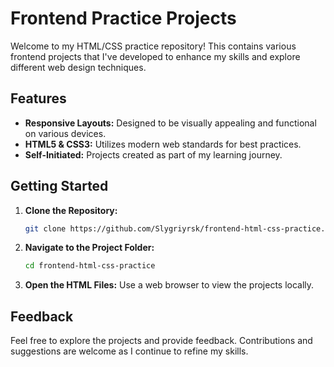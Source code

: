 # Frontend Practice Projects

Welcome to my HTML/CSS practice repository! This contains various frontend projects that I've developed to enhance my skills and explore different web design techniques.

## Features

-   **Responsive Layouts:** Designed to be visually appealing and functional on various devices.
-   **HTML5 & CSS3:** Utilizes modern web standards for best practices.
-   **Self-Initiated:** Projects created as part of my learning journey.

## Getting Started

1.  **Clone the Repository:**

    ```bash
    git clone https://github.com/Slygriyrsk/frontend-html-css-practice.git
    ```

2.  **Navigate to the Project Folder:**

    ```bash
    cd frontend-html-css-practice
    ```

3.  **Open the HTML Files:** Use a web browser to view the projects locally.

## Feedback

Feel free to explore the projects and provide feedback. Contributions and suggestions are welcome as I continue to refine my skills.
